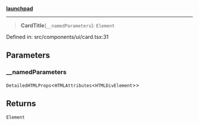 [**launchpad**](index.md)

***

> **CardTitle**(`__namedParameters`): `Element`

Defined in: src/components/ui/card.tsx:31

## Parameters

### \_\_namedParameters

`DetailedHTMLProps`\<`HTMLAttributes`\<`HTMLDivElement`\>\>

## Returns

`Element`
